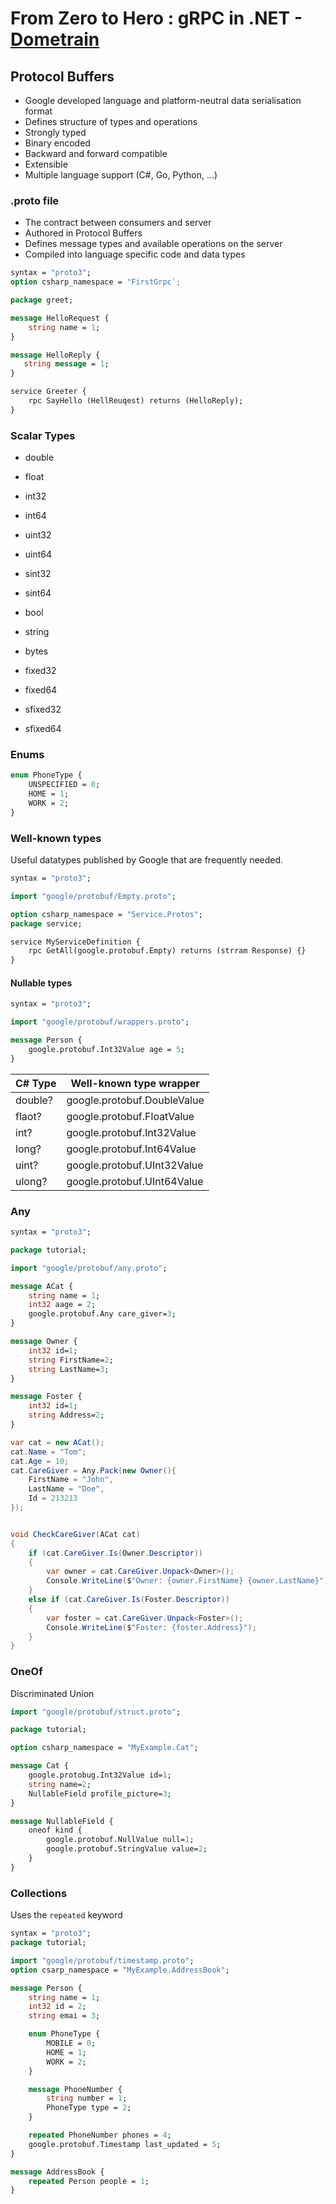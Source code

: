 # From Zero to Hero : gRPC in .NET - [Dometrain](https://app.dometrain.com/courses/from-zero-to-hero-grpc-in-net)

## Protocol Buffers

- Google developed language and platform-neutral data serialisation format
- Defines structure of types and operations
- Strongly typed
- Binary encoded
- Backward and forward compatible
- Extensible
- Multiple language support (C#, Go, Python, ...)

### .proto file

- The contract between consumers and server
- Authored in Protocol Buffers
- Defines message types and available operations on the server
- Compiled into language specific code and data types

```proto
syntax = "proto3";
option csharp_namespace = "FirstGrpc`;  

package greet;

message HelloRequest {
    string name = 1;
}

message HelloReply {
   string message = 1;
}

service Greeter {
    rpc SayHello (HellReuqest) returns (HelloReply);
}
```

### Scalar Types

- double
- float
- int32
- int64
- uint32
- uint64
- sint32
- sint64
- bool
- string
- bytes

- fixed32
- fixed64
- sfixed32
- sfixed64

### Enums

```proto
enum PhoneType {
    UNSPECIFIED = 0;
    HOME = 1;
    WORK = 2;
}
```

### Well-known types

Useful datatypes published by Google that are frequently needed.

```proto
syntax = "proto3";

import "google/protobuf/Empty.proto";

option csharp_namespace = "Service.Protos";
package service;

service MyServiceDefinition {
    rpc GetAll(google.protobuf.Empty) returns (strram Response) {}
}
```

#### Nullable types

```proto
syntax = "proto3";

import "google/protobuf/wrappers.proto";

message Person {
    google.protobuf.Int32Value age = 5;
}
```

|C# Type|Well-known type wrapper|
|---|---|
|double?|google.protobuf.DoubleValue|
|flaot?|google.protobuf.FloatValue|
|int?|google.protobuf.Int32Value|
|long?|google.protobuf.Int64Value|
|uint?|google.protobuf.UInt32Value|
|ulong?|google.protobuf.UInt64Value|

### Any

```proto
syntax = "proto3";

package tutorial;

import "google/protobuf/any.proto";

message ACat {
    string name = 1;
    int32 aage = 2;
    google.protobuf.Any care_giver=3;
}

message Owner {
    int32 id=1;
    string FirstName=2;
    string LastName=3;
}

message Foster {
    int32 id=1;
    string Address=2;
}
```

```csharp
var cat = new ACat();
cat.Name = "Tom";
cat.Age = 10;
cat.CareGiver = Any.Pack(new Owner(){
    FirstName = "John",
    LastName = "Doe",
    Id = 213213
});


void CheckCareGiver(ACat cat)
{
    if (cat.CareGiver.Is(Owner.Descriptor))
    {
        var owner = cat.CareGiver.Unpack<Owner>();
        Console.WriteLine($"Owner: {owner.FirstName} {owner.LastName}");
    }
    else if (cat.CareGiver.Is(Foster.Descriptor))
    {
        var foster = cat.CareGiver.Unpack<Foster>();
        Console.WriteLine($"Foster: {foster.Address}");
    }
}
```

### OneOf

Discriminated Union

```proto
import "google/protobuf/struct.proto";

package tutorial;

option csharp_namespace = "MyExample.Cat";

message Cat {
    google.protobug.Int32Value id=1;
    string name=2;
    NullableField profile_picture=3;
}

message NullableField {
    oneof kind {
        google.protobuf.NullValue null=1;
        google.protobuf.StringValue value=2;
    }
}
```

### Collections

Uses the `repeated` keyword

```proto
syntax = "proto3";
package tutorial;

import "google/protobuf/timestamp.proto";
option csarp_namespace = "MyExample.AddressBook";

message Person {
    string name = 1;
    int32 id = 2;
    string emai = 3;

    enum PhoneType {
        MOBILE = 0;
        HOME = 1;
        WORK = 2;
    }

    message PhoneNumber {
        string number = 1;
        PhoneType type = 2;
    }

    repeated PhoneNumber phones = 4;
    google.protobuf.Timestamp last_updated = 5;
}

message AddressBook {
    repeated Person people = 1;
}
```
